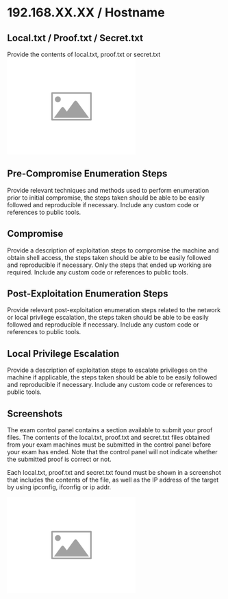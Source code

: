 
# 192.168.XX.XX / Hostname

## Local.txt / Proof.txt / Secret.txt

Provide the contents of local.txt, proof.txt or secret.txt
![ImgPlaceholder](images/placeholder-image-300x225.png)

## Pre-Compromise Enumeration Steps

Provide relevant techniques and methods used to perform enumeration prior to initial compromise, the steps taken should be able to be easily followed and reproducible if necessary.
Include any custom code or references to public tools.

## Compromise

Provide a description of exploitation steps to compromise the machine and obtain shell access, the steps taken should be able to be easily followed and reproducible if necessary.
Only the steps that ended up working are required.
Include any custom code or references to public tools.

## Post-Exploitation Enumeration Steps

Provide relevant post-exploitation enumeration steps related to the network or local privilege escalation, the steps taken should be able to be easily followed and reproducible if necessary.
Include any custom code or references to public tools.

## Local Privilege Escalation

Provide a description of exploitation steps to escalate privileges on the machine if applicable, the steps taken should be able to be easily followed and reproducible if necessary.
Include any custom code or references to public tools.

## Screenshots

The exam control panel contains a section available to submit your proof files.
The contents of the local.txt, proof.txt and secret.txt files obtained from your exam machines must be submitted in the control panel before your exam has ended.
Note that the control panel will not indicate whether the submitted proof is correct or not.

Each local.txt, proof.txt and secret.txt found must be shown in a screenshot that includes the contents of the file, as well as the IP address of the target by using ipconfig, ifconfig or ip addr.

![ImgPlaceholder](images/placeholder-image-300x225.png)
